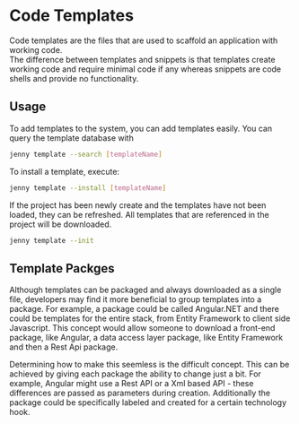 ﻿# Code Templates

Code templates are the files that are used to scaffold an application with working code.  
The difference between templates and snippets is that templates create working code and 
require minimal code if any whereas snippets are code shells and provide no functionality.

## Usage

To add templates to the system, you can add templates easily.  You can query the 
template database with

```bash
jenny template --search [templateName]
```

To install a template, execute:

```bash
jenny template --install [templateName]
```

If the project has been newly create and the templates have not been loaded, they can be
refreshed.  All templates that are referenced in the project will be downloaded.

```bash
jenny template --init
```

## Template Packges

Although templates can be packaged and always downloaded as a single file, developers may find
 it more beneficial to group templates into a package.  For example, a package could be called 
Angular.NET and there could be templates for the entire stack, from Entity Framework to client side 
Javascript.  This concept would allow someone to download a front-end package, like Angular, a 
data access layer package, like Entity Framework and then a Rest Api package.

Determining how to make this seemless is the difficult concept.  This can be achieved by giving 
each package the ability to change just a bit.  For example, Angular might use a Rest API or a Xml 
based API - these differences are passed as parameters during creation.  Additionally the package 
could be specifically labeled and created for a certain technology hook.